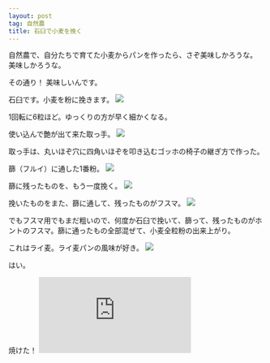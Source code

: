 ```yaml
---
layout: post
tag: 自然農
title: 石臼で小麦を挽く
---
```

自然農で、自分たちで育てた小麦からパンを作ったら、さぞ美味しかろうな。美味しかろうな。

その通り！ 美味しいんです。

石臼です。小麦を粉に挽きます。
![](https://kobapan.com/p/_data/i/galleries/sizen-nou/usu4-sm.jpg)

1回転に6粒ほど。ゆっくりの方が早く細かくなる。

使い込んで艶が出て来た取っ手。
![](https://kobapan.com/p/_data/i/galleries/sizen-nou/IMG_20200311_105028-sm.jpg)

取っ手は、丸いほぞ穴に四角いほぞを叩き込むゴッホの椅子の継ぎ方で作った。

篩（フルイ）に通した1番粉。
![](https://kobapan.com/p/_data/i/galleries/sizen-nou/usu3-sm.jpg)

篩に残ったものを、もう一度挽く。
![](https://kobapan.com/p/_data/i/galleries/sizen-nou/usu2-sm.jpg)

挽いたものをまた、篩に通して、残ったものがフスマ。
![](https://kobapan.com/p/_data/i/galleries/sizen-nou/usu1-sm.jpg)

でもフスマ用でもまだ粗いので、何度か石臼で挽いて、篩って、残ったものがホントのフスマ。篩に通ったもの全部混ぜて、小麦全粒粉の出来上がり。

これはライ麦。ライ麦パンの風味が好き。
![](https://kobapan.com/p/_data/i/galleries/sizen-nou/IMG_20200311_105006-sm.jpg)

はい。

焼けた！
![](https://kobapan.com/p/i.php?/galleries/sizen-nou/2020-02-22_12.49.27-sm.jpg)



